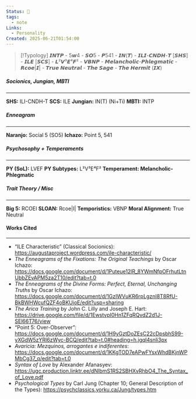 ```yaml
---
Status: 🌲
tags:
  - note
Links:
  - Personality
Created: 2025-06-21T01:54:00
---
```

>[!Typology]
> 𝙄𝙉𝙏𝙋 - 5𝙬4 - 𝙎𝙊5 - 𝙋541 - 𝙄𝙉(𝙏) - 𝙄𝙇𝙄-𝘾𝙉𝘿𝙃-𝙏 [𝙎𝙃𝙎] - 𝙄𝙇𝙀 [𝙎𝘾𝙎] - 𝙇²𝙑³𝙀⁴𝙁² - 𝙑𝘽𝙉𝙋 - 𝙈𝙚𝙡𝙖𝙣𝙘𝙝𝙤𝙡𝙞𝙘-𝙋𝙝𝙡𝙚𝙜𝙢𝙖𝙩𝙞𝙘 - 𝙍𝙘𝙤𝙚|𝙄| - 𝙏𝙧𝙪𝙚 𝙉𝙚𝙪𝙩𝙧𝙖𝙡 - 𝙏𝙝𝙚 𝙎𝙖𝙜𝙚 - 𝙏𝙝𝙚 𝙃𝙚𝙧𝙢𝙞𝙩 (𝙄𝙓)

##### Socionics, Jungian, MBTI
---
**SHS:** ILI-CNDH-T
**SCS:** ILE
**Jungian:** IN(T) (Ni+Ti)
**MBTI:** INTP

##### Enneagram
---
**Naranjo:** Social 5 (SO5)
**Ichazo:** Point 5, 541

##### Psychosophy + Temperaments
---
**PY (SoL):** LVEF
**PY Subtypes:** L²V³E⁴F²
**Temperament: Melancholic-Phlegmatic**

##### Trait Theory / Misc
---
**Big 5:** RCOEI
**SLOAN:** Rcoe|I|
**Temporistics:** VBNP
**Moral Alignment:** True Neutral

#### Works Cited
---
* “ILE Characteristic” (Classical Socionics): https://augustaproject.wordpress.com/ile-characteristic/
* *The Enneagrams of the Fixations: The Original Teachings* by Oscar Ichazo: https://docs.google.com/document/d/1Puteue12lR_8YWmNfpOFrhutLtnUbbZEvAPM5za2T10/edit?tab=t.0
* *The Enneagrams of the Divine Forms: Perfect, Eternal, Unchanging Truths* by Oscar Ichazo: https://docs.google.com/document/d/1GzIWVuKR6rpLgznI8T8RfU-BkBWHWcufQZF4oBKUioE/edit?usp=sharing
* *The Arica Training* by John C. Lilly and Joseph E. Hart: https://drive.google.com/file/d/1EwstvpI0Hn1ZFqRQvdZ2d1J-SEl66T76/view
* “Point 5: Over-Observer”: https://docs.google.com/document/d/1H9yGztDoZEsC22cDpsbhS99-yXGdW5zYRl6zWyc-BCQ/edit?tab=t.0#heading=h.jgql4snli3px
* *Avaricia: Mezquinos, arrogantes e indiferentes*: https://docs.google.com/document/d/1KKgTOD7eAPwFYsxWhdBKjnWPMbCg37_q/edit?tab=t.0
* *Syntax of Love* by Alexander Afanasyev: https://ugc.production.linktr.ee/dNIbmS1RS2SBHXvRhbO4_The_Syntax_of_Love.pdf
* *Psychological Types* by Carl Jung (Chapter 10; General Description of the Types): https://psychclassics.yorku.ca/Jung/types.htm